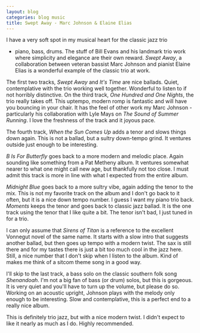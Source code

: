 ```yaml
---
layout: blog
categories: blog music
title: Swept Away - Marc Johnson & Elaine Elias
---
```

I have a very soft spot in my musical heart for the classic jazz trio
- piano, bass, drums.  The stuff of Bill Evans and his landmark trio
work where simplicity and elegance are their own reward.  *Swept
Away*, a collaboration between veteran bassist Marc Johnson and
pianist Elaine Elias is a wonderful example of the classic trio at
work.

The first two tracks, *Swept Away* and *It's Time* are nice ballads.
Quiet, contemplative with the trio working well together.  Wonderful to
listen to if not horribly distinctive.  On the third track, *One
Hundred and One Nights*, the trio really takes off.  This uptempo,
modern romp is fantastic and will have you bouncing in your chair.  It
has the feel of other work my Marc Johnson - particularly his
collaboration with Lyle Mays on *The Sound of Summer Running*.  I love
the freshness of the track and it joyous pace.

The fourth track, *When the Sun Comes Up* adds a tenor and slows
things down again.  This is not a ballad, but a sultry down-tempo
grind.  It ventures outside just enough to be interesting.

*B Is For Butterfly* goes back to a more modern and melodic place.
Again sounding like something from a Pat Metheny album.  It ventures
somewhat nearer to what one might call new age, but thankfully not
too close.  I must admit this track is more in line with what I
expected from the entire album.
 
*Midnight Blue* goes back to a more sultry vibe, again adding the
tenor to the mix.  This is not my favorite track on the album and I
don't go back to it often, but it is a nice down tempo number.  I
guess I want my piano trio back.  *Moments* keeps the tenor and goes
back to classic jazz ballad.  It is the one track using the tenor that
I like quite a bit.  The tenor isn't bad, I just tuned in for a trio.

I can only assume that *Sirens of Titan* is a reference to the
excellent Vonnegut novel of the same name.  It starts with a slow
intro that suggests another ballad, but then goes up tempo with a
modern twist.  The sax is still there and for my tastes there is just
a bit too much cool in the jazz here.  Still, a nice number that I
don't skip when I listen to the album.  Kind of makes me think of a
sitcom theme song in a good way.

I'll skip to the last track, a bass solo on the classic southern folk
song *Shenandoah*.  I'm not a big fan of bass (or drum) solos, but
this is gorgeous.  It is very quiet and you'll have to turn up the
volume, but please do so.  Working on an acoustic upright, Johnson
plays with the melody only enough to be interesting.  Slow and
contemplative, this is a perfect end to a really nice album.

This is definitely trio jazz, but with a nice modern twist.  I didn't
expect to like it nearly as much as I do.  Highly recommended.
